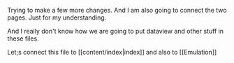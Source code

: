 Trying to make a few more changes. And I am also going to connect the two pages. Just for my understanding. 

And I really don't know how we are going to put dataview and other stuff in these files.

Let;s connect this file to [[content/index|index]] and also to [[Emulation]]


